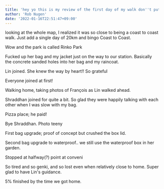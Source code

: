 ```yaml
---
title: 'hey yo this is my review of the first day of my walk don''t put it in my journal put it in the book'
author: 'Rob Nugen'
date: '2022-01-16T22:51:47+09:00'
---
```


looking at the whole map, I realized it was so close to being a coast to coast walk.   Just add a single day of 20km and bingo Coast to Coast.

Wow and the park is called Rinko Park

Fucked up her bag and my jacket just on the way to our station.  Basically the concrete sanded holes into her bag and my raincoat.

Lin joined.  She knew the way by heart!!  So grateful

Everyone joined at first!

Walking home, taking photos of François as Lin walked ahead.

Shraddhan joined for quite a bit.  So glad they were happily talking with each other when I was slow with my bag.

Pizza place; he paid!

Bye Shraddhan. Photo teeny

First bag upgrade; proof of concept but crushed the box lid.

Second bag upgrade to waterproof.. we still use the waterproof box in her garden.

Stopped at halfway(?) point at conveni

So tired and so genki, and so lost even when relatively close to home.  Super glad to have Lin's guidance.

5% finished by the time we got home.
